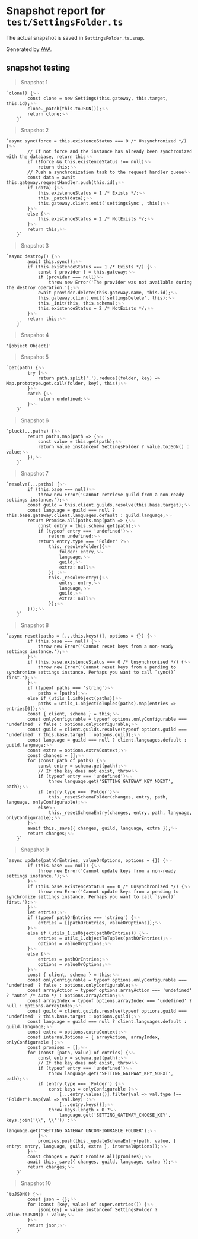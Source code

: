 # Snapshot report for `test/SettingsFolder.ts`

The actual snapshot is saved in `SettingsFolder.ts.snap`.

Generated by [AVA](https://ava.li).

## snapshot testing

> Snapshot 1

    `clone() {␍␊
            const clone = new Settings(this.gateway, this.target, this.id);␍␊
            clone._patch(this.toJSON());␍␊
            return clone;␍␊
        }`

> Snapshot 2

    `async sync(force = this.existenceStatus === 0 /* Unsynchronized */) {␍␊
            // If not force and the instance has already been synchronized with the database, return this␍␊
            if (!force && this.existenceStatus !== null)␍␊
                return this;␍␊
            // Push a synchronization task to the request handler queue␍␊
            const data = await this.gateway.requestHandler.push(this.id);␍␊
            if (data) {␍␊
                this.existenceStatus = 1 /* Exists */;␍␊
                this._patch(data);␍␊
                this.gateway.client.emit('settingsSync', this);␍␊
            }␍␊
            else {␍␊
                this.existenceStatus = 2 /* NotExists */;␍␊
            }␍␊
            return this;␍␊
        }`

> Snapshot 3

    `async destroy() {␍␊
            await this.sync();␍␊
            if (this.existenceStatus === 1 /* Exists */) {␍␊
                const { provider } = this.gateway;␍␊
                if (provider === null)␍␊
                    throw new Error('The provider was not available during the destroy operation.');␍␊
                await provider.delete(this.gateway.name, this.id);␍␊
                this.gateway.client.emit('settingsDelete', this);␍␊
                this._init(this, this.schema);␍␊
                this.existenceStatus = 2 /* NotExists */;␍␊
            }␍␊
            return this;␍␊
        }`

> Snapshot 4

    '[object Object]'

> Snapshot 5

    `get(path) {␍␊
            try {␍␊
                return path.split('.').reduce((folder, key) => Map.prototype.get.call(folder, key), this);␍␊
            }␍␊
            catch {␍␊
                return undefined;␍␊
            }␍␊
        }`

> Snapshot 6

    `pluck(...paths) {␍␊
            return paths.map(path => {␍␊
                const value = this.get(path);␍␊
                return value instanceof SettingsFolder ? value.toJSON() : value;␍␊
            });␍␊
        }`

> Snapshot 7

    `resolve(...paths) {␍␊
            if (this.base === null)␍␊
                throw new Error('Cannot retrieve guild from a non-ready settings instance.');␍␊
            const guild = this.client.guilds.resolve(this.base.target);␍␊
            const language = guild === null ? this.base.gateway.client.languages.default : guild.language;␍␊
            return Promise.all(paths.map(path => {␍␊
                const entry = this.schema.get(path);␍␊
                if (typeof entry === 'undefined')␍␊
                    return undefined;␍␊
                return entry.type === 'Folder' ?␍␊
                    this._resolveFolder({␍␊
                        folder: entry,␍␊
                        language,␍␊
                        guild,␍␊
                        extra: null␍␊
                    }) :␍␊
                    this._resolveEntry({␍␊
                        entry: entry,␍␊
                        language,␍␊
                        guild,␍␊
                        extra: null␍␊
                    });␍␊
            }));␍␊
        }`

> Snapshot 8

    `async reset(paths = [...this.keys()], options = {}) {␍␊
            if (this.base === null) {␍␊
                throw new Error('Cannot reset keys from a non-ready settings instance.');␍␊
            }␍␊
            if (this.base.existenceStatus === 0 /* Unsynchronized */) {␍␊
                throw new Error('Cannot reset keys from a pending to synchronize settings instance. Perhaps you want to call `sync()` first.');␍␊
            }␍␊
            if (typeof paths === 'string')␍␊
                paths = [paths];␍␊
            else if (utils_1.isObject(paths))␍␊
                paths = utils_1.objectToTuples(paths).map(entries => entries[0]);␍␊
            const { client, schema } = this;␍␊
            const onlyConfigurable = typeof options.onlyConfigurable === 'undefined' ? false : options.onlyConfigurable;␍␊
            const guild = client.guilds.resolve(typeof options.guild === 'undefined' ? this.base.target : options.guild);␍␊
            const language = guild === null ? client.languages.default : guild.language;␍␊
            const extra = options.extraContext;␍␊
            const changes = [];␍␊
            for (const path of paths) {␍␊
                const entry = schema.get(path);␍␊
                // If the key does not exist, throw␍␊
                if (typeof entry === 'undefined')␍␊
                    throw language.get('SETTING_GATEWAY_KEY_NOEXT', path);␍␊
                if (entry.type === 'Folder')␍␊
                    this._resetSchemaFolder(changes, entry, path, language, onlyConfigurable);␍␊
                else␍␊
                    this._resetSchemaEntry(changes, entry, path, language, onlyConfigurable);␍␊
            }␍␊
            await this._save({ changes, guild, language, extra });␍␊
            return changes;␍␊
        }`

> Snapshot 9

    `async update(pathOrEntries, valueOrOptions, options = {}) {␍␊
            if (this.base === null) {␍␊
                throw new Error('Cannot update keys from a non-ready settings instance.');␍␊
            }␍␊
            if (this.base.existenceStatus === 0 /* Unsynchronized */) {␍␊
                throw new Error('Cannot update keys from a pending to synchronize settings instance. Perhaps you want to call `sync()` first.');␍␊
            }␍␊
            let entries;␍␊
            if (typeof pathOrEntries === 'string') {␍␊
                entries = [[pathOrEntries, valueOrOptions]];␍␊
            }␍␊
            else if (utils_1.isObject(pathOrEntries)) {␍␊
                entries = utils_1.objectToTuples(pathOrEntries);␍␊
                options = valueOrOptions;␍␊
            }␍␊
            else {␍␊
                entries = pathOrEntries;␍␊
                options = valueOrOptions;␍␊
            }␍␊
            const { client, schema } = this;␍␊
            const onlyConfigurable = typeof options.onlyConfigurable === 'undefined' ? false : options.onlyConfigurable;␍␊
            const arrayAction = typeof options.arrayAction === 'undefined' ? "auto" /* Auto */ : options.arrayAction;␍␊
            const arrayIndex = typeof options.arrayIndex === 'undefined' ? null : options.arrayIndex;␍␊
            const guild = client.guilds.resolve(typeof options.guild === 'undefined' ? this.base.target : options.guild);␍␊
            const language = guild === null ? client.languages.default : guild.language;␍␊
            const extra = options.extraContext;␍␊
            const internalOptions = { arrayAction, arrayIndex, onlyConfigurable };␍␊
            const promises = [];␍␊
            for (const [path, value] of entries) {␍␊
                const entry = schema.get(path);␍␊
                // If the key does not exist, throw␍␊
                if (typeof entry === 'undefined')␍␊
                    throw language.get('SETTING_GATEWAY_KEY_NOEXT', path);␍␊
                if (entry.type === 'Folder') {␍␊
                    const keys = onlyConfigurable ?␍␊
                        [...entry.values()].filter(val => val.type !== 'Folder').map(val => val.key) :␍␊
                        [...entry.keys()];␍␊
                    throw keys.length > 0 ?␍␊
                        language.get('SETTING_GATEWAY_CHOOSE_KEY', keys.join('\\', \\'')) :␍␊
                        language.get('SETTING_GATEWAY_UNCONFIGURABLE_FOLDER');␍␊
                }␍␊
                promises.push(this._updateSchemaEntry(path, value, { entry: entry, language, guild, extra }, internalOptions));␍␊
            }␍␊
            const changes = await Promise.all(promises);␍␊
            await this._save({ changes, guild, language, extra });␍␊
            return changes;␍␊
        }`

> Snapshot 10

    `toJSON() {␍␊
            const json = {};␍␊
            for (const [key, value] of super.entries()) {␍␊
                json[key] = value instanceof SettingsFolder ? value.toJSON() : value;␍␊
            }␍␊
            return json;␍␊
        }`
